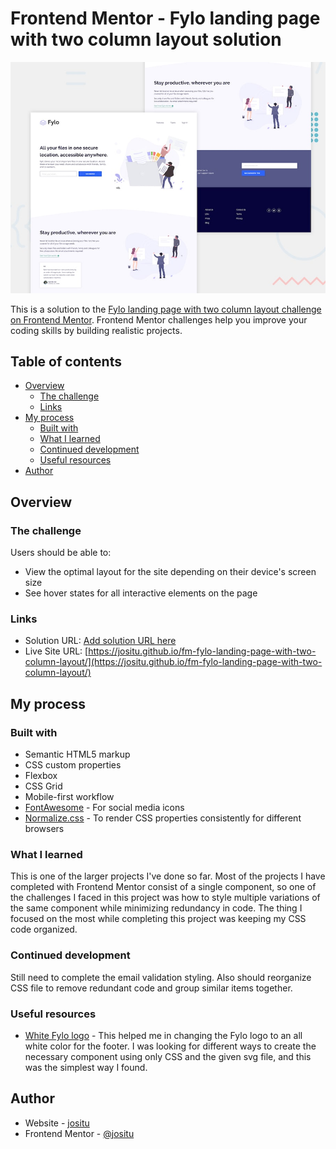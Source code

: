 # Frontend Mentor - Fylo landing page with two column layout solution

![Design preview for the Fylo landing page with two column layout challenge](./design/desktop-preview.jpg)

This is a solution to the [Fylo landing page with two column layout challenge on Frontend Mentor](https://www.frontendmentor.io/challenges/fylo-landing-page-with-two-column-layout-5ca5ef041e82137ec91a50f5). Frontend Mentor challenges help you improve your coding skills by building realistic projects.

## Table of contents

- [Overview](#overview)
  - [The challenge](#the-challenge)
  <!-- - [Screenshot](#screenshot) -->
  - [Links](#links)
- [My process](#my-process)
  - [Built with](#built-with)
  - [What I learned](#what-i-learned)
  - [Continued development](#continued-development)
  - [Useful resources](#useful-resources)
- [Author](#author)

## Overview

### The challenge

Users should be able to:

- View the optimal layout for the site depending on their device's screen size
- See hover states for all interactive elements on the page

<!-- ### Screenshot -->

<!-- ![](./screenshot.jpg) -->

### Links

- Solution URL: [Add solution URL here](https://your-solution-url.com)
- Live Site URL: [https://jositu.github.io/fm-fylo-landing-page-with-two-column-layout/](https://jositu.github.io/fm-fylo-landing-page-with-two-column-layout/)

## My process

<!-- ~2 days, ~20 hrs~ -->

### Built with

- Semantic HTML5 markup
- CSS custom properties
- Flexbox
- CSS Grid
- Mobile-first workflow
- [FontAwesome](https://fontawesome.com) - For social media icons
- [Normalize.css](https://necolas.github.io/normalize.css/) - To render CSS properties consistently for different browsers

### What I learned

This is one of the larger projects I've done so far. Most of the projects I have completed with Frontend Mentor consist of a single component, so one of the challenges I faced in this project was how to style multiple variations of the same component while minimizing redundancy in code. The thing I focused on the most while completing this project was keeping my CSS code organized.

### Continued development

Still need to complete the email validation styling. Also should reorganize CSS file to remove redundant code and group similar items together.

### Useful resources

- [White Fylo logo](https://stackoverflow.com/questions/52829623/how-to-make-a-color-white-using-filter-property-in-css) - This helped me in changing the Fylo logo to an all white color for the footer. I was looking for different ways to create the necessary component using only CSS and the given svg file, and this was the simplest way I found.
<!-- - [Input Error](https://css-tricks.com/snippets/css/form-validation-styling-on-input-focus/) - I used this to figure out how to style and display an error message for the email inputs. -->

## Author

- Website - [jositu](https://github.com/jositu)
- Frontend Mentor - [@jositu](https://www.frontendmentor.io/profile/jositu)
